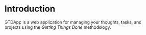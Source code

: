 # Introduction

GTDApp is a web application for managing your thoughts, tasks, and projects
using the *Getting Things Done* methodology.
